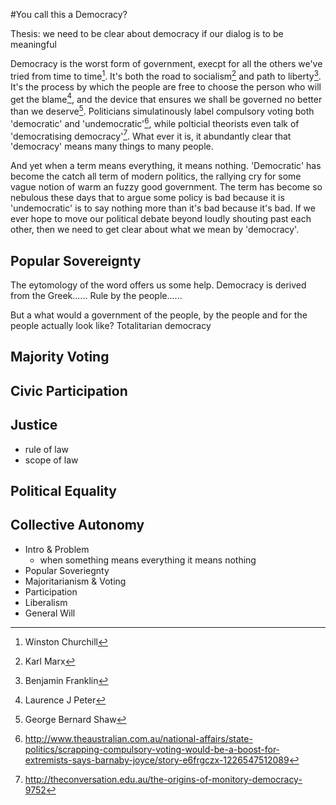 #You call this a Democracy?

Thesis: we need to be clear about democracy if our dialog is to be meaningful

Democracy is the worst form of government, execpt for all the others we've tried from time to time[^1]. It's both the road to socialism[^5] and path to liberty[^6].  It's the process by which the people are free to choose the person who will get the blame[^2], and the device that ensures we shall be governed no better than we deserve[^3]. Politicians simulatinously label compulsory voting both 'democratic' and 'undemocratic'[^7], while polticial theorists even talk of 'democratising democracy'[^8]. What ever it is, it abundantly clear that 'democracy' means many things to many people.  

And yet when a term means everything, it means nothing. 'Democratic' has become the catch all term of modern politics, the rallying cry for some vague notion of warm an fuzzy good government.  The term has become so nebulous these days that to argue some policy is bad because it is 'undemocratic' is to say nothing more than it's bad because it's bad.  If we ever hope to move our political debate beyond loudly shouting past each other, then we need to get clear about what we mean by 'democracy'. 

## Popular Sovereignty

The eytomology of the word offers us some help.  Democracy is derived from the Greek...... Rule by the people......

But a what would a government of the people, by the people and for the people actually look like? Totalitarian democracy

## Majority Voting

## Civic Participation

## Justice

- rule of law
- scope of law

## Political Equality
 
 
## Collective Autonomy




- Intro & Problem
	- when something means everything it means nothing
- Popular Soveriegnty
- Majoritarianism & Voting
- Participation
- Liberalism
- General Will

[^1]: Winston Churchill

[^2]: Laurence J Peter

[^3]: George Bernard Shaw

[^5]: Karl Marx

[^6]: Benjamin Franklin

[^7]: http://www.theaustralian.com.au/national-affairs/state-politics/scrapping-compulsory-voting-would-be-a-boost-for-extremists-says-barnaby-joyce/story-e6frgczx-1226547512089

[^8]: http://theconversation.edu.au/the-origins-of-monitory-democracy-9752